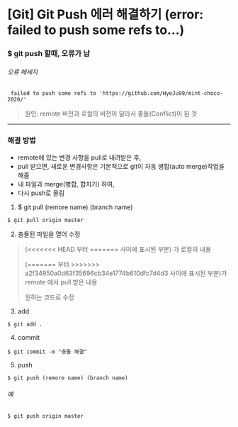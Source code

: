 # [Git] Git Push 에러 해결하기 (error: failed to push some refs to...)


### $ git push 할때, 오류가 남
###### 오류 메세지

```
 failed to push some refs to 'https://github.com/HyeJu99/mint-choco-2020/'
```

> 원인: remote 버전과 로컬의 버전이 달라서 충돌(Conflict)이 된 것

- - -

### 해결 방법
- remote에 있는 변경 사항을 pull로 내려받은 후,
- pull 받으면, 새로운 변경사항은 기본적으로 git이 자동 병합(auto merge)작업을 해줌
- 내 파일과 merge(병합, 합치기) 하여,
- 다시 push로 올림

1. $ git pull (remore name) (branch name)
```
$ git pull origin master
```
2. 충돌된 파일을 열어 수정
> (<<<<<<< HEAD 부터 ======= 사이에 표시된 부분) 가 로컬의 내용
>
> (======= 부터 >>>>>>> a2f34950a0d63f35696cb34e1774b610dfc7d4d3 사이에 표시된 부분)가 remote 에서 pull 받은 내용
>
> 원하는 코드로 수정
3. add
```
$ git add .
```
4. commit
```
$ git commit -m "충돌 해결"
```
5. push
```
$ git push (remore name) (branch name)
```
###### 예
```
$ git push origin master
```
